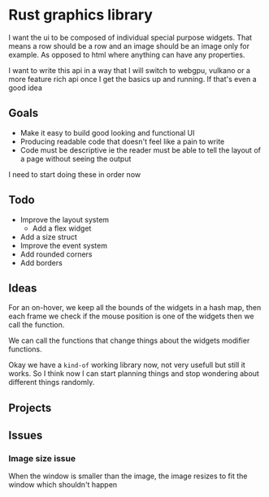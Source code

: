 # Rust graphics library

I want the ui to be composed of individual special purpose widgets. That means a row should be a row and an image should be an image only for example. As opposed to html where anything can have any properties.  

I want to write this api in a way that I will switch to webgpu, vulkano or a more feature rich api once
I get the basics up and running. If that's even a good idea

## Goals

- Make it easy to build good looking and functional UI
- Producing readable code that doesn't feel like a pain to write
- Code must be descriptive ie the reader must be able to tell the layout of a page without seeing the output

I need to start doing these in order now

## Todo

- Improve the layout system
  - Add a flex widget
- Add a size struct
- Improve the event system
- Add rounded corners
- Add borders

## Ideas

For an on-hover, we keep all the bounds of the widgets in a hash map, then each frame we check
if the mouse position is one of the widgets then we call the function.

We can call the functions that change things about the widgets modifier functions.


Okay we have a `kind-of` working library now, not very usefull but still it works. So I think now I 
can start planning things and stop wondering about different things randomly.

## Projects

## Issues

### Image size issue
When the window is smaller than the image, the image resizes to fit the window which shouldn't happen


